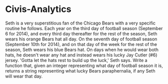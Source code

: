 Civis-Analytics
===============
Seth is a very superstitious fan of the Chicago Bears with a very specific routine he follows. Each year on the third day of football season (September 6 for 2014), and every third day thereafter for the rest of the season, Seth wears his orange Bears hat all day. On the seventh day of football season (September 10th for 2014), and on that day of the week for the rest of the season, Seth wears his blue Bears hat. On days when he would wear both hats, he doesn't wear any hat and instead wears his lucky Jay Cutler (#6) jersey. 'Gotta let the hats rest to build up the luck,' Seth says. Write a function that, given an integer representing what day of football season it is, returns a string representing what lucky Bears paraphernalia, if any Seth will wear that day. 
